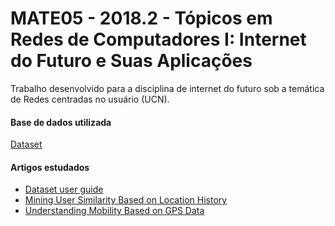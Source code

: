 # MATE05 - 2018.2 - Tópicos em Redes de Computadores I: Internet do Futuro e Suas Aplicações

Trabalho desenvolvido para a disciplina de internet do futuro sob a temática de Redes centradas no usuário (UCN).

#### Base de dados utilizada
[Dataset](https://www.microsoft.com/en-us/research/publication/geolife-gps-trajectory-dataset-user-guide/)

#### Artigos estudados
* [Dataset user guide](https://www.microsoft.com/en-us/research/wp-content/uploads/2016/02/User20Guide-1.2.pdf)
* [Mining User Similarity Based on Location History ](http://delivery.acm.org/10.1145/1470000/1463477/a34-li.pdf?ip=200.128.60.82&id=1463477&acc=ACTIVE%20SERVICE&key=344E943C9DC262BB%2E4042B73DA4B07DAA%2E4D4702B0C3E38B35%2E4D4702B0C3E38B35&__acm__=1543430781_b4e6017f7bb6efbc55a6f78b1135d684)
* [Understanding Mobility Based on GPS Data](https://www.microsoft.com/en-us/research/wp-content/uploads/2016/02/Ubicomp270-yuzheng.pdf)
